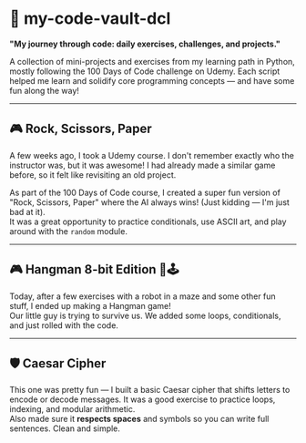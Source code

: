 # 📁 my-code-vault-dcl

**"My journey through code: daily exercises, challenges, and projects."**

A collection of mini-projects and exercises from my learning path in Python, mostly following the 100 Days of Code challenge on Udemy. Each script helped me learn and solidify core programming concepts — and have some fun along the way!

---

## 🎮 Rock, Scissors, Paper

A few weeks ago, I took a Udemy course. I don't remember exactly who the instructor was, but it was awesome! I had already made a similar game before, so it felt like revisiting an old project.

As part of the 100 Days of Code course, I created a super fun version of "Rock, Scissors, Paper" where the AI always wins! (Just kidding — I'm just bad at it).  
It was a great opportunity to practice conditionals, use ASCII art, and play around with the `random` module.

---

## 🎮 Hangman 8-bit Edition 🧱🕹️

Today, after a few exercises with a robot in a maze and some other fun stuff, I ended up making a Hangman game!  
Our little guy is trying to survive us. We added some loops, conditionals, and just rolled with the code.

---

## 🛡️ Caesar Cipher

This one was pretty fun — I built a basic Caesar cipher that shifts letters to encode or decode messages. It was a good exercise to practice loops, indexing, and modular arithmetic.  
Also made sure it **respects spaces** and symbols so you can write full sentences. Clean and simple.
